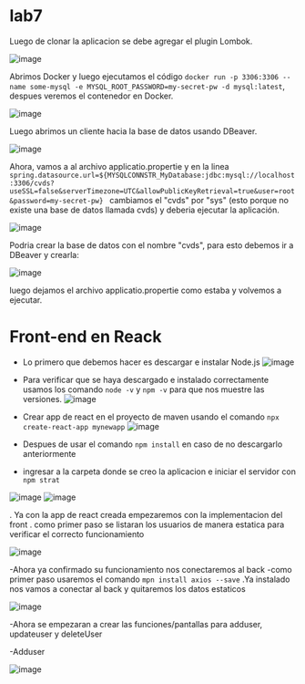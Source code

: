 # lab7

Luego de clonar la aplicacion se debe agregar el plugin Lombok.

![image](https://github.com/Mauricio-A-Monroy/lab7/assets/111905757/c6741201-3665-489f-be54-407ce089be16)

Abrimos Docker y luego ejecutamos el código `docker run -p 3306:3306 --name some-mysql -e MYSQL_ROOT_PASSWORD=my-secret-pw -d mysql:latest`, despues veremos el contenedor en Docker.

![image](https://github.com/Mauricio-A-Monroy/lab7/assets/111905757/b13e9021-a5cd-422a-8346-92c6c88bcfed)

Luego abrimos un cliente hacia la base de datos usando DBeaver.

![image](https://github.com/Mauricio-A-Monroy/lab7/assets/111905757/1c851ede-90a9-4d4b-91e2-a1873a086442)

Ahora, vamos a al archivo applicatio.propertie y en la linea `spring.datasource.url=${MYSQLCONNSTR_MyDatabase:jdbc:mysql://localhost:3306/cvds?useSSL=false&serverTimezone=UTC&allowPublicKeyRetrieval=true&user=root&password=my-secret-pw}
` cambiamos el "cvds" por "sys" (esto porque no existe una base de datos llamada cvds) y deberia ejecutar la aplicación.

![image](https://github.com/Mauricio-A-Monroy/lab7/assets/111905757/38f25f2d-62a3-4a4e-85b4-30e9eb7d3030)

Podria crear la base de datos con el nombre "cvds", para esto debemos ir a DBeaver y crearla:

![image](https://github.com/Mauricio-A-Monroy/lab7/assets/111905757/452720cb-6e51-485a-b481-5b6fb1130cd9)

luego dejamos el archivo applicatio.propertie como estaba y volvemos a ejecutar.

# Front-end en Reack
- Lo primero que debemos hacer es descargar e instalar Node.js
  ![image](https://github.com/Mauricio-A-Monroy/lab7/assets/111905757/a4cc5e19-7403-4d4f-b3eb-ff1a684899d3)
- Para verificar que se haya descargado e instalado correctamente usamos los comando `node -v` y `npm -v` para que nos muestre las versiones.
![image](https://github.com/Mauricio-A-Monroy/lab7/assets/111905757/58d55b77-2e96-4c02-8d98-8f1acf3281fd)
- Crear app de react en el proyecto de maven usando el comando `npx create-react-app mynewapp`
![image](https://github.com/Mauricio-A-Monroy/lab7/assets/111905757/10623b16-e9cd-40a7-aa09-759ceb5c0485)

- Despues de usar el comando `npm install` en caso de no descargarlo anteriormente
  
- ingresar a la carpeta donde se creo la aplicacion e iniciar el servidor con `npm strat`

![image](https://github.com/Mauricio-A-Monroy/lab7/assets/111905757/7c24a545-9078-493f-9efd-af1859db8ffb)
![image](https://github.com/Mauricio-A-Monroy/lab7/assets/111905757/ea1d6c96-d617-43e3-a948-fca73497ced2)

. Ya con la app de react creada empezaremos con la implementacion del front 
. como primer paso se listaran los usuarios de manera estatica para verificar el correcto funcionamiento 

![image](https://github.com/andreec2/cvds-lab7/assets/99145156/326fb9d1-bc18-4c05-a98d-496321e561b6)

-Ahora ya confirmado su funcionamiento nos conectaremos al back 
-como primer paso usaremos el comando `mpn install axios --save`
.Ya instalado nos vamos a conectar al back y quitaremos los datos estaticos

![image](https://github.com/andreec2/cvds-lab7/assets/99145156/d96e6bce-b1df-4793-904a-c8071403ffea)

-Ahora se empezaran a crear las funciones/pantallas para adduser, updateuser y deleteUser

-Adduser

![image](https://github.com/andreec2/cvds-lab7/assets/99145156/fd9c8821-6823-4a68-be6a-4345816c6e96)














